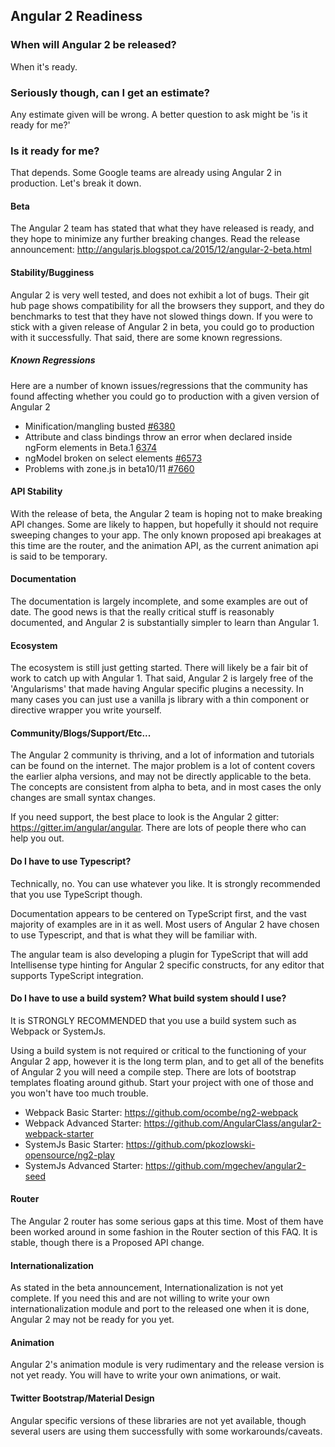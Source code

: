 ## Angular 2 Readiness

### When will Angular 2 be released?

When it's ready.

### Seriously though, can I get an estimate?

Any estimate given will be wrong. A better question to ask might be 'is it ready for me?'

### Is it ready for me?

That depends. Some Google teams are already using Angular 2 in production. Let's break it down.

#### Beta

The Angular 2 team has stated that what they have released is ready, and they hope to minimize any further breaking changes.
Read the release announcement: http://angularjs.blogspot.ca/2015/12/angular-2-beta.html

#### Stability/Bugginess

Angular 2 is very well tested, and does not exhibit a lot of bugs. Their git hub page shows compatibility for all the browsers they support, and they do benchmarks to test that they have not slowed things down. If you were to stick with a given release of Angular 2 in beta, you could go to production with it successfully. That said, there are some known regressions.

##### Known Regressions

Here are a number of known issues/regressions that the community has found affecting whether you could go to production with a given version of Angular 2

- Minification/mangling busted [#6380](https://github.com/angular/angular/issues/6380)
- Attribute and class bindings throw an error when declared inside ngForm elements in Beta.1 [6374](https://github.com/angular/angular/issues/6374)
- ngModel broken on select elements [#6573](https://github.com/angular/angular/issues/6573)
- Problems with zone.js in beta10/11 [#7660](https://github.com/angular/angular/issues/7660)

#### API Stability

With the release of beta, the Angular 2 team is hoping not to make breaking API changes. Some are likely to happen, but hopefully it should not require sweeping changes to your app. The only known proposed api breakages at this time are the router, and the animation API, as the current animation api is said to be temporary.

#### Documentation

The documentation is largely incomplete, and some examples are out of date. The good news is that the really critical stuff is reasonably documented, and Angular 2 is substantially simpler to learn than Angular 1.

#### Ecosystem

The ecosystem is still just getting started. There will likely be a fair bit of work to catch up with Angular 1. That said, Angular 2 is largely free of the 'Angularisms' that made having Angular specific plugins a necessity. In many cases you can just use a vanilla js library with a thin component or directive wrapper you write yourself.

#### Community/Blogs/Support/Etc...

The Angular 2 community is thriving, and a lot of information and tutorials can be found on the internet. The major problem is a lot of content covers the earlier alpha versions, and may not be directly applicable to the beta. The concepts are consistent from alpha to beta, and in most cases the only changes are small syntax changes.

If you need support, the best place to look is the Angular 2 gitter: https://gitter.im/angular/angular. There are lots of people there who can help you out.

#### Do I have to use Typescript?

Technically, no. You can use whatever you like. It is strongly recommended that you use TypeScript though.

Documentation appears to be centered on TypeScript first, and the vast majority of examples are in it as well. Most users of Angular 2 have chosen to use Typescript, and that is what they will be familiar with.

The angular team is also developing a plugin for TypeScript that will add Intellisense type hinting for Angular 2 specific constructs, for any editor that supports TypeScript integration.

#### Do I have to use a build system? What build system should I use?

It is STRONGLY RECOMMENDED that you use a build system such as Webpack or SystemJs. 

Using a build system is not required or critical to the functioning of your Angular 2 app, however it is the long term plan, and to get all of the benefits of Angular 2 you will need a compile step. There are lots of bootstrap templates floating around github. Start your project with one of those and you won't have too much trouble.

- Webpack Basic Starter: https://github.com/ocombe/ng2-webpack
- Webpack Advanced Starter: https://github.com/AngularClass/angular2-webpack-starter
- SystemJs Basic Starter: https://github.com/pkozlowski-opensource/ng2-play 
- SystemJs Advanced Starter: https://github.com/mgechev/angular2-seed

#### Router

The Angular 2 router has some serious gaps at this time. Most of them have been worked around in some fashion in the Router section of this FAQ. It is stable, though there is a Proposed API change.

#### Internationalization

As stated in the beta announcement, Internationalization is not yet complete. If you need this and are not willing to write your own internationalization module and port to the released one when it is done, Angular 2 may not be ready for you yet.

#### Animation

Angular 2's animation module is very rudimentary and the release version is not yet ready. You will have to write your own animations, or wait.

#### Twitter Bootstrap/Material Design

Angular specific versions of these libraries are not yet available, though several users are using them successfully with some workarounds/caveats.

